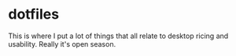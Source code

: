 # dotfiles
This is where I put a lot of things that all relate to desktop ricing and usability. Really it's open season. 
